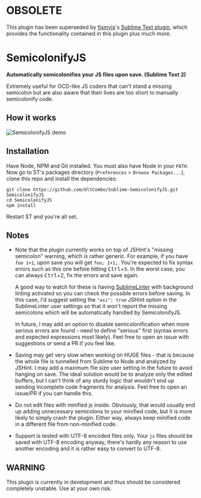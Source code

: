 # OBSOLETE

This plugin has been superseded by [fixmyjs](https://github.com/jshint/fixmyjs)'s [Sublime Text plugin](https://github.com/addyosmani/sublime-fixmyjs), which provides the functionality contained in this plugin plus much more.

# SemicolonifyJS

**Automatically semicolonifies your JS files upon save. (Sublime Text 2)**

Extremely useful for OCD-like JS coders that can't stand a missing semicolon but are also aware that their lives are too short to manually semicolonify code.

## How it works

![SemicolonifyJS demo](http://i.imgur.com/9on3B9d.gif)

## Installation

Have Node, NPM and Git installed. You must also have Node in your `PATH`. Now go to ST's packages directory (`Preferences` > `Browse Packages...`), clone this repo and install the dependencies:

```
git clone https://github.com/UltCombo/Sublime-SemicolonifyJS.git SemicolonifyJS
cd SemicolonifyJS
npm install
```

Restart ST and you're all set.

## Notes

- Note that the plugin currently works on top of JSHint's "missing semicolon" warning, which is rather generic. For example, if you have `foo 1+1`, upon save you will get `foo; 1+1;`. You're expected to fix syntax errors such as this one before hitting <kbd>Ctrl</kbd>+<kbd>S</kbd>. In the worst case, you can always <kbd>Ctrl</kbd>+<kbd>Z</kbd>, fix the errors and save again.

    A good way to watch for these is having [SublimeLinter](https://github.com/SublimeLinter/SublimeLinter) with background linting activated so you can check the possible errors before saving. In this case, I'd suggest setting the `"asi": true` JSHint option in the SublimeLinter user settings so that it won't report the missing semicolons which will be automatically handled by SemicolonifyJS.

    In future, I may add an option to disable semicolonification when more serious errors are found - need to define "serious" first (syntax errors and expected expressions most likely). Feel free to open an issue with suggestions or send a PR if you feel like.

- Saving may get very slow when working on HUGE files - that is because the whole file is tunnelled from Sublime to Node and analyzed by JSHint. I may add a maximum file size user setting in the future to avoid hanging on save. The ideal solution would be to analyze only the edited buffers, but I can't think of any sturdy logic that wouldn't end up sending incomplete code fragments for analysis. Feel free to open an issue/PR if you can handle this.

- Do not edit files with minified js inside. Obviously, that would usually end up adding unnecessary semicolons to your minified code, but it is more likely to simply crash the plugin. Either way, always keep minified code in a different file from non-minified code.

- Support is tested with UTF-8 encoded files only. Your `js` files should be saved with UTF-8 encoding anyway, there's hardly any reason to use another encoding and it is rather easy to convert to UTF-8.

## WARNING

This plugin is currently in development and thus should be considered completely unstable. Use at your own risk.
